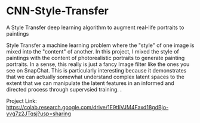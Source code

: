# CNN-Style-Transfer

A Style Transfer deep learning algorithm to augment real-life portraits to paintings

Style Transfer a machine learning problem where the "style" of one image is mixed into the "content" of another. In this project, I mixed the style of paintings with the content of photorealistic portraits to generate painting portraits. In a sense, this really is just a fancy Image filter like the ones you see on SnapChat. This is particularly interesting because it demonstrates that we can actually somewhat understand complex latent spaces to the extent that we can manipulate the latent features in an informed and directed process through supervsied training. . 


Project Link: https://colab.research.google.com/drive/1E9tIiVJM4Faxd18gdBjo-yvg7z2JTqsj?usp=sharing
